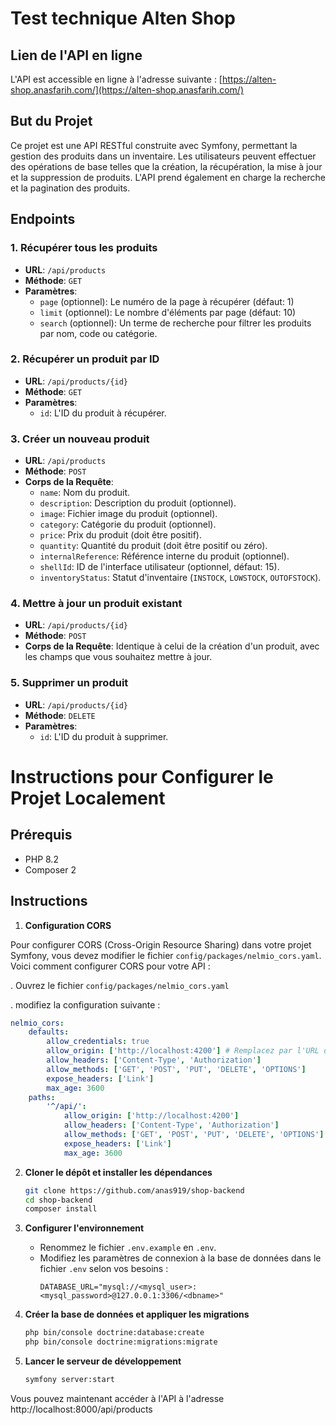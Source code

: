 # Test technique Alten Shop

## Lien de l'API en ligne

L'API est accessible en ligne à l'adresse suivante :
[https://alten-shop.anasfarih.com/](https://alten-shop.anasfarih.com/)

## But du Projet

Ce projet est une API RESTful construite avec Symfony, permettant la gestion des produits dans un inventaire. Les utilisateurs peuvent effectuer des opérations de base telles que la création, la récupération, la mise à jour et la suppression de produits. L'API prend également en charge la recherche et la pagination des produits.

## Endpoints

### 1. Récupérer tous les produits
- **URL**: `/api/products`
- **Méthode**: `GET`
- **Paramètres**:
  - `page` (optionnel): Le numéro de la page à récupérer (défaut: 1)
  - `limit` (optionnel): Le nombre d'éléments par page (défaut: 10)
  - `search` (optionnel): Un terme de recherche pour filtrer les produits par nom, code ou catégorie.

### 2. Récupérer un produit par ID
- **URL**: `/api/products/{id}`
- **Méthode**: `GET`
- **Paramètres**:
  - `id`: L'ID du produit à récupérer.

### 3. Créer un nouveau produit
- **URL**: `/api/products`
- **Méthode**: `POST`
- **Corps de la Requête**:
  - `name`: Nom du produit.
  - `description`: Description du produit (optionnel).
  - `image`: Fichier image du produit (optionnel).
  - `category`: Catégorie du produit (optionnel).
  - `price`: Prix du produit (doit être positif).
  - `quantity`: Quantité du produit (doit être positif ou zéro).
  - `internalReference`: Référence interne du produit (optionnel).
  - `shellId`: ID de l'interface utilisateur (optionnel, défaut: 15).
  - `inventoryStatus`: Statut d'inventaire (`INSTOCK`, `LOWSTOCK`, `OUTOFSTOCK`).

### 4. Mettre à jour un produit existant
- **URL**: `/api/products/{id}`
- **Méthode**: `POST`
- **Corps de la Requête**: Identique à celui de la création d'un produit, avec les champs que vous souhaitez mettre à jour.

### 5. Supprimer un produit
- **URL**: `/api/products/{id}`
- **Méthode**: `DELETE`
- **Paramètres**:
  - `id`: L'ID du produit à supprimer.

# Instructions pour Configurer le Projet Localement

## Prérequis
- PHP 8.2
- Composer 2

## Instructions
1. **Configuration CORS**

Pour configurer CORS (Cross-Origin Resource Sharing) dans votre projet Symfony, vous devez modifier le fichier `config/packages/nelmio_cors.yaml`. Voici comment configurer CORS pour votre API :

. Ouvrez le fichier `config/packages/nelmio_cors.yaml`

. modifiez la configuration suivante :

```yaml
nelmio_cors:
    defaults:
        allow_credentials: true
        allow_origin: ['http://localhost:4200'] # Remplacez par l'URL de votre frontend si différente
        allow_headers: ['Content-Type', 'Authorization']
        allow_methods: ['GET', 'POST', 'PUT', 'DELETE', 'OPTIONS']
        expose_headers: ['Link']
        max_age: 3600
    paths:
        '^/api/':
            allow_origin: ['http://localhost:4200']
            allow_headers: ['Content-Type', 'Authorization']
            allow_methods: ['GET', 'POST', 'PUT', 'DELETE', 'OPTIONS']
            expose_headers: ['Link']
            max_age: 3600
```

2. **Cloner le dépôt et installer les dépendances**
   ```bash
   git clone https://github.com/anas919/shop-backend
   cd shop-backend
   composer install
   ```

3. **Configurer l'environnement**
   - Renommez le fichier `.env.example` en `.env`.
   - Modifiez les paramètres de connexion à la base de données dans le fichier `.env` selon vos besoins :
     ```
     DATABASE_URL="mysql://<mysql_user>:<mysql_password>@127.0.0.1:3306/<dbname>"
     ```

4. **Créer la base de données et appliquer les migrations**
   ```bash
   php bin/console doctrine:database:create
   php bin/console doctrine:migrations:migrate
   ```

5. **Lancer le serveur de développement**
   ```bash
   symfony server:start
   ```

Vous pouvez maintenant accéder à l'API à l'adresse http://localhost:8000/api/products
